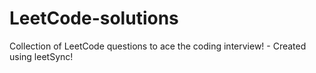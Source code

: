 # LeetCode-solutions
Collection of LeetCode questions to ace the coding interview! - Created using leetSync!
